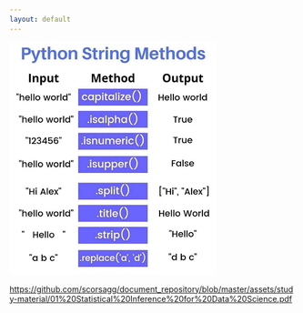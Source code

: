 ```yaml
---
layout: default
---
```



![Python-String-Methods](/assets/images/Python-String-Methods.png)

https://github.com/scorsagg/document_repository/blob/master/assets/study-material/01%20Statistical%20Inference%20for%20Data%20Science.pdf
